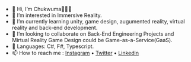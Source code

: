 <!--<div align='center'>-->
- 👋 Hi, I’m Chukwuma👩🏽‍💻
- 👀 I’m interested in Immersive Reality.
- 🌱 I’m currently learning unity, game design, augumented reality, virtual reality and back-end development.
- 💞️ I’m looking to collaborate on Back-End Engineering Projects and Mirtual Reality Game Design could be Game-as-a-Service(GaaS).
- 💬 Languages: C#, F#, Typescript.
- 📫 How to reach me :  [Instagram](https://www.instagram.com/chukwumaakunyili/) • [Twitter](https://twitter.com/chukwuma_xx) • [Linkedin](https://www.linkedin.com/in/chukwuma-akunyili-413176156/)




<!---
 **aguluman/About-Me** is a ✨ special ✨ repository because its `README.md` (this file) appears on your GitHub profile.
You can click the Preview link to take a look at your changes.
--->

